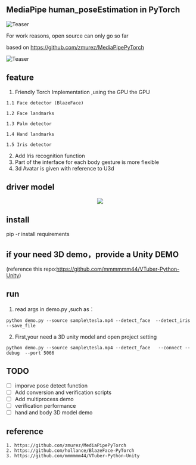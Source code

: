 ## MediaPipe human_poseEstimation in PyTorch

![Teaser](/doc/demo.gif)

For work reasons, open source can only go so far

based on https://github.com/zmurez/MediaPipePyTorch

![Teaser](/documentation/image/teaser.gif)


## feature

   1. Friendly Torch Implementation ,using the GPU the GPU
   
	1.1 Face detector (BlazeFace)
	
	1.2 Face landmarks
	
	1.3 Palm detector
	
	1.4 Hand landmarks
	
	1.5 Iris detector
	
   2. Add Iris recognition function
   3. Part of the interface for each body gesture is more flexible 
   4. 3d Avatar is given with reference to U3d



## driver model 
<p align="center">
    <a href="https://youtu.be/Jvzltozpbpk">
        <img src="doc/3d.gif">
    </a>
</p>

## install

  pip -r install requirements
  
## if your need 3D demo，provide a Unity DEMO
   
  (reference this repo:https://github.com/mmmmmm44/VTuber-Python-Unity)
  
## run 

  1. read args in demo.py ,such as：
  
    python demo.py --source sample\tesla.mp4 --detect_face  --detect_iris  --save_file 
  
  2. First,your need a 3D unity model and open project setting
  
    python demo.py --source sample\tesla.mp4 --detect_face   --connect --debug  --port 5066



## TODO
- [ ] imporve pose detect function
- [ ] Add conversion and verification scripts
- [ ] Add multiprocess demo
- [ ] verification performance 
- [ ] hand and body 3D model demo

## reference 

	1. https://github.com/zmurez/MediaPipePyTorch
	2. https://github.com/hollance/BlazeFace-PyTorch
	3. https://github.com/mmmmmm44/VTuber-Python-Unity
